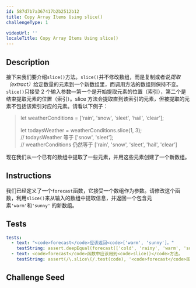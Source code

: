 ```yaml
---
id: 587d7b7a367417b2b2512b12
title: Copy Array Items Using slice()
challengeType: 1

videoUrl: ''
localeTitle: Copy Array Items Using slice()
---
```


## Description
<section id='description'>
接下来我们要介绍<code>slice()</code>方法。<code>slice()</code>并不修改数组，而是复制或者说<em>提取（extract）</em>给定数量的元素到一个新数组里，而调用方法的数组则保持不变。<code>slice()</code>只接受 2 个输入参数&mdash;第一个是开始提取元素的位置（索引），第二个是结束提取元素的位置（索引）。slice 方法会提取直到该索引的元素，但被提取的元素不包括该索引对应的元素。请看以下例子：
<blockquote>let weatherConditions = ['rain', 'snow', 'sleet', 'hail', 'clear'];<br><br>let todaysWeather = weatherConditions.slice(1, 3);<br>// todaysWeather 等于 ['snow', 'sleet'];<br>// weatherConditions 仍然等于 ['rain', 'snow', 'sleet', 'hail', 'clear']<br></blockquote>
现在我们从一个已有的数组中提取了一些元素，并用这些元素创建了一个新数组。
</section>

## Instructions
<section id='instructions'>
我们已经定义了一个<code>forecast</code>函数，它接受一个数组作为参数。请修改这个函数，利用<code>slice()</code>来从输入的数组中提取信息，并返回一个包含元素<code>'warm'</code>和<code>'sunny'</code> 的新数组。
</section>

## Tests
<section id='tests'>

```yml
tests:
  - text: "<code>forecast</code>应该返回<code>['warm', 'sunny']。"
    testString: assert.deepEqual(forecast(['cold', 'rainy', 'warm', 'sunny', 'cool', 'thunderstorms']), ['warm', 'sunny'], '<code>forecast</code>应该返回<code>["warm", "sunny"]。');
  - text: <code>forecast</code>函数中应该用到<code>slice()</code>方法。
    testString: assert(/\.slice\(/.test(code), '<code>forecast</code>函数中应该用到<code>slice()</code>方法。');

```

</section>

## Challenge Seed
<section id='challengeSeed'>















</section>

              